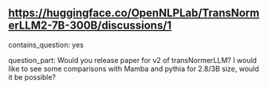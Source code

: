 ## https://huggingface.co/OpenNLPLab/TransNormerLLM2-7B-300B/discussions/1

contains_question: yes

question_part: Would you release paper for v2 of transNormerLLM? I would like to see some comparisons with Mamba and pythia for 2.8/3B size, would it be possible?